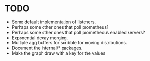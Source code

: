 # TODO

- Some default implementation of listeners.
- Perhaps some other ones that poll prometheus?
- Perhaps some other ones that poll prometheous enabled servers?
- Exponential decay merging.
- Multiple agg buffers for scribble for moving distributions.
- Document the internal/* packages.
- Make the graph draw with a key for the values

